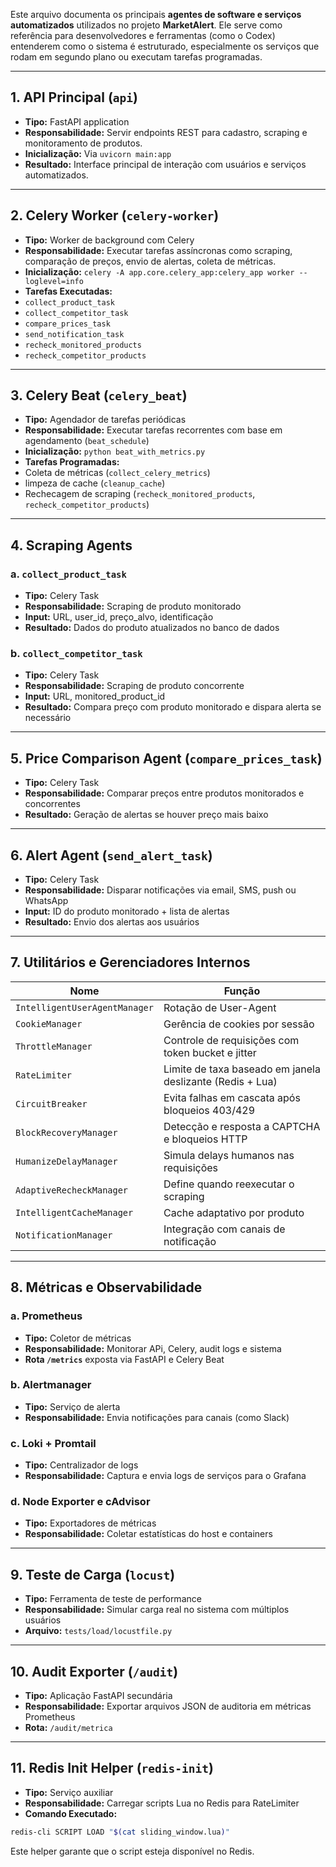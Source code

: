 Este arquivo documenta os principais **agentes de software e serviços automatizados** utilizados no projeto **MarketAlert**. Ele serve como referência para desenvolvedores e ferramentas (como o Codex) entenderem como o sistema é estruturado, especialmente os serviços que rodam em segundo plano ou executam tarefas programadas.

---

## 1. API Principal (`api`)

- **Tipo:** FastAPI application
- **Responsabilidade:** Servir endpoints REST para cadastro, scraping e monitoramento de produtos.
- **Inicialização:** Via `uvicorn main:app`
- **Resultado:** Interface principal de interação com usuários e serviços automatizados.

---

## 2. Celery Worker (`celery-worker`)

- **Tipo:** Worker de background com Celery
- **Responsabilidade:** Executar tarefas assíncronas como scraping, comparação de preços, envio de alertas, coleta de métricas.
- **Inicialização:** `celery -A app.core.celery_app:celery_app worker --loglevel=info`
- **Tarefas Executadas:** 
- `collect_product_task`
- `collect_competitor_task`
- `compare_prices_task`
- `send_notification_task`
- `recheck_monitored_products`
- `recheck_competitor_products`

---

## 3. Celery Beat (`celery_beat`)

- **Tipo:** Agendador de tarefas periódicas
- **Responsabilidade:** Executar tarefas recorrentes com base em agendamento (`beat_schedule`)
- **Inicialização:** `python beat_with_metrics.py`
- **Tarefas Programadas:** 
- Coleta de métricas (`collect_celery_metrics`)
- limpeza de cache (`cleanup_cache`)
- Rechecagem de scraping (`recheck_monitored_products`, `recheck_competitor_products`)

---

## 4. Scraping Agents

### a. `collect_product_task`

- **Tipo:** Celery Task
- **Responsabilidade:** Scraping de produto monitorado
- **Input:** URL, user_id, preço_alvo, identificação
- **Resultado:** Dados do produto atualizados no banco de dados

### b. `collect_competitor_task`

- **Tipo:** Celery Task
- **Responsabilidade:** Scraping de produto concorrente
- **Input:** URL, monitored_product_id
- **Resultado:** Compara preço com produto monitorado e dispara alerta se necessário

---

## 5. Price Comparison Agent (`compare_prices_task`)

- **Tipo:** Celery Task
- **Responsabilidade:** Comparar preços entre produtos monitorados e concorrentes
- **Resultado:** Geração de alertas se houver preço mais baixo

---

## 6. Alert Agent (`send_alert_task`)

- **Tipo:** Celery Task
- **Responsabilidade:** Disparar notificações via email, SMS, push ou WhatsApp
- **Input:** ID do produto monitorado + lista de alertas
- **Resultado:** Envio dos alertas aos usuários

---

## 7. Utilitários e Gerenciadores Internos

| Nome                          | Função                                                    |
|-------------------------------|-----------------------------------------------------------|
| `IntelligentUserAgentManager` | Rotação de User-Agent                                     |
| `CookieManager`               | Gerência de cookies por sessão                            |
| `ThrottleManager`             | Controle de requisições com token bucket e jitter         |
| `RateLimiter`                 | Limite de taxa baseado em janela deslizante (Redis + Lua) |
| `CircuitBreaker`              | Evita falhas em cascata após bloqueios 403/429            |
| `BlockRecoveryManager`        | Detecção e resposta a CAPTCHA e bloqueios HTTP            |
| `HumanizeDelayManager`        | Simula delays humanos nas requisições                     |
| `AdaptiveRecheckManager`      | Define quando reexecutar o scraping                       | 
| `IntelligentCacheManager`     | Cache adaptativo por produto                              |
| `NotificationManager`         | Integração com canais de notificação                      |

---

## 8. Métricas e Observabilidade

### a. Prometheus

- **Tipo:** Coletor de métricas
- **Responsabilidade:** Monitorar APi, Celery, audit logs e sistema
- **Rota `/metrics`** exposta via FastAPI e Celery Beat

### b. Alertmanager

- **Tipo:** Serviço de alerta
- **Responsabilidade:** Envia notificações para canais (como Slack)

### c. Loki + Promtail

- **Tipo:** Centralizador de logs
- **Responsabilidade:** Captura e envia logs de serviços para o Grafana

### d. Node Exporter e cAdvisor

- **Tipo:** Exportadores de métricas
- **Responsabilidade:** Coletar estatísticas do host e containers

---

## 9. Teste de Carga (`locust`)

- **Tipo:** Ferramenta de teste de performance
- **Responsabilidade:** Simular carga real no sistema com múltiplos usuários
- **Arquivo:** ``tests/load/locustfile.py``

---

## 10. Audit Exporter (`/audit`)

- **Tipo:** Aplicação FastAPI secundária
- **Responsabilidade:** Exportar arquivos JSON de auditoria em métricas Prometheus
- **Rota:** ``/audit/metrica``

---

## 11. Redis Init Helper (`redis-init`)

- **Tipo:** Serviço auxiliar
- **Responsabilidade:** Carregar scripts Lua no Redis para RateLimiter
- **Comando Executado:** 
```sh
redis-cli SCRIPT LOAD "$(cat sliding_window.lua)"
```
Este helper garante que o script esteja disponível no Redis.
